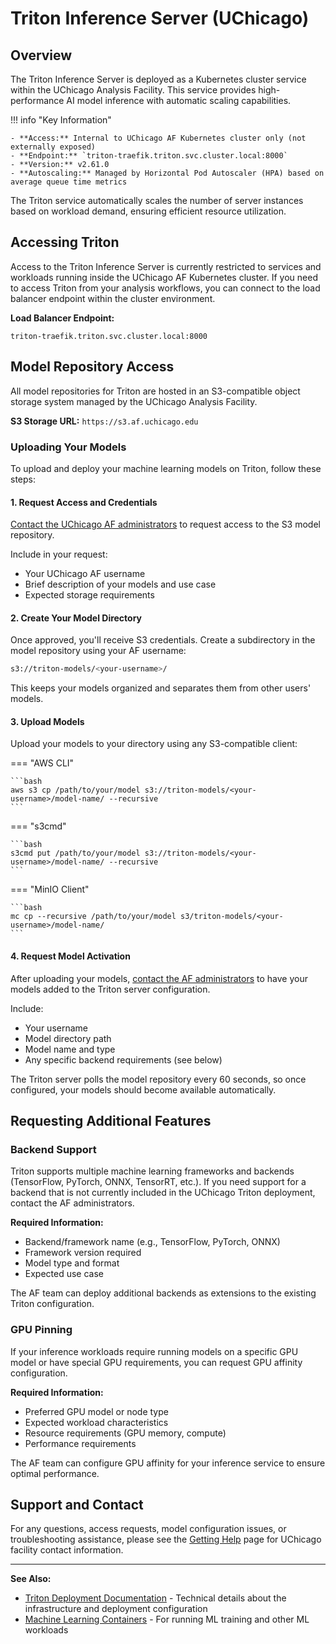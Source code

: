 # Triton Inference Server (UChicago)

## Overview

The Triton Inference Server is deployed as a Kubernetes cluster service within
the UChicago Analysis Facility. This service provides high-performance AI model
inference with automatic scaling capabilities.

!!! info "Key Information"

    - **Access:** Internal to UChicago AF Kubernetes cluster only (not externally exposed)
    - **Endpoint:** `triton-traefik.triton.svc.cluster.local:8000`
    - **Version:** v2.61.0
    - **Autoscaling:** Managed by Horizontal Pod Autoscaler (HPA) based on average queue time metrics

The Triton service automatically scales the number of server instances based on
workload demand, ensuring efficient resource utilization.

## Accessing Triton

Access to the Triton Inference Server is currently restricted to services and
workloads running inside the UChicago AF Kubernetes cluster. If you need to
access Triton from your analysis workflows, you can connect to the load balancer
endpoint within the cluster environment.

**Load Balancer Endpoint:**

```
triton-traefik.triton.svc.cluster.local:8000
```

## Model Repository Access

All model repositories for Triton are hosted in an S3-compatible object storage
system managed by the UChicago Analysis Facility.

**S3 Storage URL:** `https://s3.af.uchicago.edu`

### Uploading Your Models

To upload and deploy your machine learning models on Triton, follow these steps:

#### 1. Request Access and Credentials

[Contact the UChicago AF administrators](../getting_help.md#facility-specific-support)
to request access to the S3 model repository.

Include in your request:

- Your UChicago AF username
- Brief description of your models and use case
- Expected storage requirements

#### 2. Create Your Model Directory

Once approved, you'll receive S3 credentials. Create a subdirectory in the model
repository using your AF username:

```bash
s3://triton-models/<your-username>/
```

This keeps your models organized and separates them from other users' models.

#### 3. Upload Models

Upload your models to your directory using any S3-compatible client:

=== "AWS CLI"

    ```bash
    aws s3 cp /path/to/your/model s3://triton-models/<your-username>/model-name/ --recursive
    ```

=== "s3cmd"

    ```bash
    s3cmd put /path/to/your/model s3://triton-models/<your-username>/model-name/ --recursive
    ```

=== "MinIO Client"

    ```bash
    mc cp --recursive /path/to/your/model s3/triton-models/<your-username>/model-name/
    ```

#### 4. Request Model Activation

After uploading your models,
[contact the AF administrators](../getting_help.md#facility-specific-support) to
have your models added to the Triton server configuration.

Include:

- Your username
- Model directory path
- Model name and type
- Any specific backend requirements (see below)

The Triton server polls the model repository every 60 seconds, so once
configured, your models should become available automatically.

## Requesting Additional Features

### Backend Support

Triton supports multiple machine learning frameworks and backends (TensorFlow,
PyTorch, ONNX, TensorRT, etc.). If you need support for a backend that is not
currently included in the UChicago Triton deployment, contact the AF
administrators.

**Required Information:**

- Backend/framework name (e.g., TensorFlow, PyTorch, ONNX)
- Framework version required
- Model type and format
- Expected use case

The AF team can deploy additional backends as extensions to the existing Triton
configuration.

### GPU Pinning

If your inference workloads require running models on a specific GPU model or
have special GPU requirements, you can request GPU affinity configuration.

**Required Information:**

- Preferred GPU model or node type
- Expected workload characteristics
- Resource requirements (GPU memory, compute)
- Performance requirements

The AF team can configure GPU affinity for your inference service to ensure
optimal performance.

## Support and Contact

For any questions, access requests, model configuration issues, or
troubleshooting assistance, please see the [Getting Help](../getting_help.md)
page for UChicago facility contact information.

---

**See Also:**

- [Triton Deployment Documentation](triton_deployment.md) - Technical details
  about the infrastructure and deployment configuration
- [Machine Learning Containers](../containers/ml/info.md) - For running ML
  training and other ML workloads
